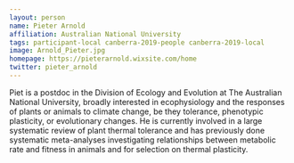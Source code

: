 ```yaml
---
layout: person
name: Pieter Arnold
affiliation: Australian National University
tags: participant-local canberra-2019-people canberra-2019-local
image: Arnold_Pieter.jpg
homepage: https://pieterarnold.wixsite.com/home
twitter: pieter_arnold
---
```

Piet is a postdoc in the Division of Ecology and Evolution at The Australian National University, broadly interested in ecophysiology and the responses of plants or animals to climate change, be they tolerance, phenotypic plasticity, or evolutionary changes. He is currently involved in a large systematic review of plant thermal tolerance and has previously done systematic meta-analyses investigating relationships between metabolic rate and fitness in animals and for selection on thermal plasticity.